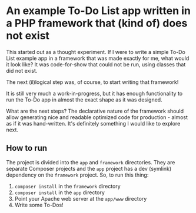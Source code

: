 # An example To-Do List app written in a PHP framework that (kind of) does not exist

This started out as a thought experiment. If I were to write a simple To-Do List example app in a framework that was made exactly for me, what would it look like? It was code-for-show that could not be run, using classes that did not exist.

The next (il)logical step was, of course, to start writing that framework!

It is still very much a work-in-progress, but it has enough functionality to run the To-Do app in almost the exact shape as it was designed.

What are the next steps? The declarative nature of the framework should allow generating nice and readable optimized code for production - almost as if it was hand-written. It's definitely something I would like to explore next.

## How to run #

The project is divided into the `app` and `framework` directories. They are separate Composer projects and the `app` project has a dev (symlink) dependency on the `framework` project. So, to run this thing:

1) `composer install` in the `framework` directory
2) `composer install` in the `app` directory
3) Point your Apache web server at the `app/www` directory
4) Write some To-Dos!